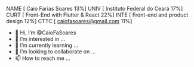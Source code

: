 NAME [ Caio Farias Soares                  13%]
UNIV [ Instituto Federal do Ceará          17%]
CURT [ Front-End with Flutter & React      22%]
INTE [ Front-end and product design        12%]
CTTC [ caiofasoares@gmail.com              11%]

- 👋 Hi, I’m @CaioFaSoares
- 👀 I’m interested in ...
- 🌱 I’m currently learning ...
- 💞️ I’m looking to collaborate on ...
- 📫 How to reach me ...

<!---
CaioFaSoares/CaioFaSoares is a ✨ special ✨ repository because its `README.md` (this file) appears on your GitHub profile.
You can click the Preview link to take a look at your changes.
--->
